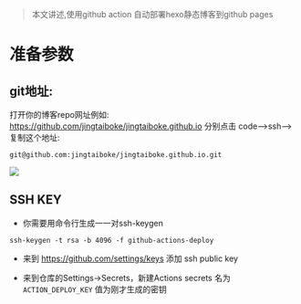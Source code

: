 > 本文讲述,使用github action 自动部署hexo静态博客到github pages


# 准备参数
 ## git地址:
 打开你的博客repo网址例如: https://github.com/jingtaiboke/jingtaiboke.github.io
 分别点击 code-->ssh-->复制这个地址:
 ```
 git@github.com:jingtaiboke/jingtaiboke.github.io.git
 ```
 ![](https://i.loli.net/2021/01/21/kuX9NgsxQ6S2hUi.png)
 
 
 ## SSH KEY
 * 你需要用命令行生成一一对ssh-keygen
 ```
 ssh-keygen -t rsa -b 4096 -f github-actions-deploy
 ```
 
* 来到 https://github.com/settings/keys 添加 ssh public key
 
* 来到仓库的Settings->Secrets，新建Actions secrets 名为 `ACTION_DEPLOY_KEY` 值为刚才生成的密钥
